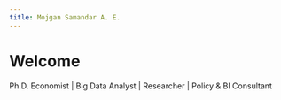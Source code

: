 ```yaml
---
title: Mojgan Samandar A. E.
---
```


# Welcome


Ph.D. Economist | Big Data Analyst | Researcher | Policy & BI Consultant

